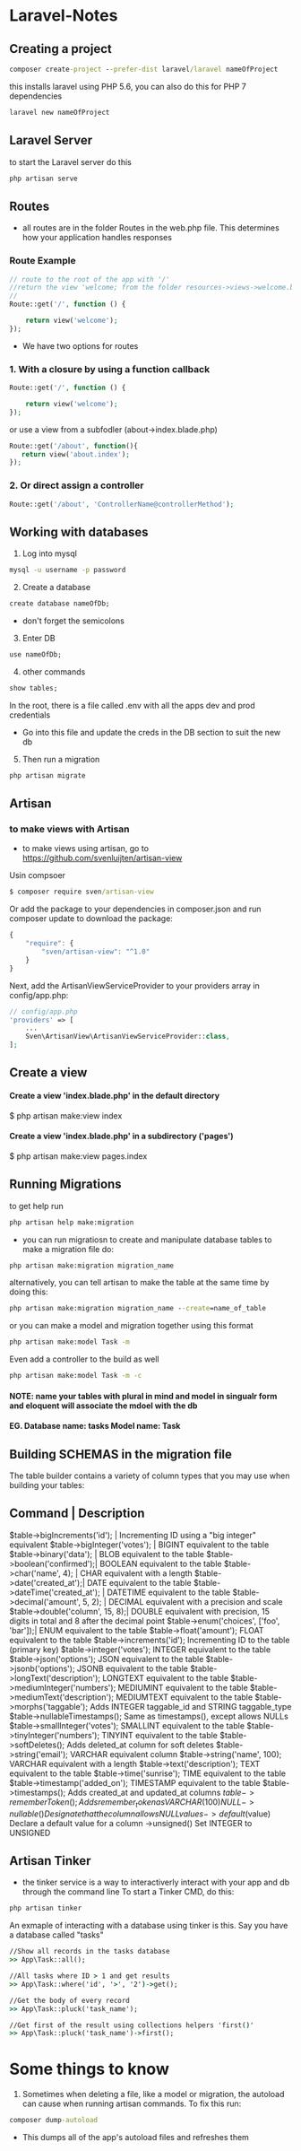 # Laravel-Notes

## Creating a project
```cmd
composer create-project --prefer-dist laravel/laravel nameOfProject
```

this installs laravel using PHP 5.6, you can also do this for PHP 7 dependencies
    
```cmd
laravel new nameOfProject
```

## Laravel Server
to start the Laravel server do this
```cmd
php artisan serve
```

## Routes
- all routes are in the folder Routes in the web.php file.  This determines how your application handles responses
### Route Example
```php
// route to the root of the app with '/'
//return the view 'welcome; from the folder resources->views->welcome.blade.php
//
Route::get('/', function () {

    return view('welcome');
});

```

- We have two options for routes
### 1. With a closure by using a function callback
```php
Route::get('/', function () {

    return view('welcome');
});
```

or use a view from a subfodler (about->index.blade.php)
```php
Route::get('/about', function(){
   return view('about.index'); 
});
```

### 2. Or direct assign a controller
```php
Route::get('/about', 'ControllerName@controllerMethod');
```



## Working with databases
1. Log into mysql 
```cmd
mysql -u username -p password
```

2. Create a database
```cmd 
create database nameOfDb;
```
- don't forget the semicolons

3. Enter DB
```cmd
use nameOfDb;
```

4. other commands
```cmd
show tables;
```

In the root, there is a file called .env with all the apps dev and prod credentials
- Go into this file and update the creds in the DB section to suit the new db

5. Then run a migration
```cmd
php artisan migrate
```




## Artisan
### to make views with Artisan
- to make views using artisan, go to https://github.com/svenluijten/artisan-view

Usin compsoer
```cmd
$ composer require sven/artisan-view
```
Or add the package to your dependencies in composer.json and run composer update to download the package:

```javascript
{
    "require": {
        "sven/artisan-view": "^1.0"
    }
}
```

Next, add the ArtisanViewServiceProvider to your providers array in config/app.php:

```php
// config/app.php
'providers' => [
    ...
    Sven\ArtisanView\ArtisanViewServiceProvider::class,
];
```
## Create a view

#### Create a view 'index.blade.php' in the default directory
$ php artisan make:view index

#### Create a view 'index.blade.php' in a subdirectory ('pages')
$ php artisan make:view pages.index

## Running Migrations

to get help run
```cmd
php artisan help make:migration
```

- you can run migratiosn to create and manipulate database tables
to make a migration file do:
```cmd
php artisan make:migration migration_name
```

alternatively, you can tell artisan to make the table at the same time by doing this:
```cmd
php artisan make:migration migration_name --create=name_of_table
```

or you can make a model and migration together using this format
```cmd 
php artisan make:model Task -m
```
Even add a controller to the build as well
```cmd
php artisan make:model Task -m -c
```

#### NOTE: name your tables with plural in mind and model in singualr form and eloquent will associate the mdoel with the db
#### EG. Database name: tasks  Model name: Task

## Building SCHEMAS in the migration file
The table builder contains a variety of column types that you may use when building your tables:

## Command |	Description
$table->bigIncrements('id');	| Incrementing ID using a "big integer" equivalent
$table->bigInteger('votes');	| BIGINT equivalent to the table
$table->binary('data');	| BLOB equivalent to the table
$table->boolean('confirmed');| 	BOOLEAN equivalent to the table
$table->char('name', 4);	| CHAR equivalent with a length
$table->date('created_at');| 	DATE equivalent to the table
$table->dateTime('created_at');	| DATETIME equivalent to the table
$table->decimal('amount', 5, 2);	| DECIMAL equivalent with a precision and scale
$table->double('column', 15, 8);| 	DOUBLE equivalent with precision, 15 digits in total and 8 after the decimal point
$table->enum('choices', ['foo', 'bar']);| 	ENUM equivalent to the table
$table->float('amount');	FLOAT equivalent to the table
$table->increments('id');	Incrementing ID to the table (primary key)
$table->integer('votes');	INTEGER equivalent to the table
$table->json('options');	JSON equivalent to the table
$table->jsonb('options');	JSONB equivalent to the table
$table->longText('description');	LONGTEXT equivalent to the table
$table->mediumInteger('numbers');	MEDIUMINT equivalent to the table
$table->mediumText('description');	MEDIUMTEXT equivalent to the table
$table->morphs('taggable');	Adds INTEGER taggable_id and STRING  taggable_type
$table->nullableTimestamps();	Same as timestamps(), except allows NULLs
$table->smallInteger('votes');	SMALLINT equivalent to the table
$table->tinyInteger('numbers');	TINYINT equivalent to the table
$table->softDeletes();	Adds deleted_at column for soft deletes
$table->string('email');	VARCHAR equivalent column
$table->string('name', 100);	VARCHAR equivalent with a length
$table->text('description');	TEXT equivalent to the table
$table->time('sunrise');	TIME equivalent to the table
$table->timestamp('added_on');	TIMESTAMP equivalent to the table
$table->timestamps();	Adds created_at and updated_at columns
$table->rememberToken();	Adds remember_token as VARCHAR(100) NULL
->nullable()	Designate that the column allows NULL values
->default($value)	Declare a default value for a column
->unsigned()	Set INTEGER to UNSIGNED


## Artisan Tinker
- the tinker service is a way to interactiverly interact with your app and db through the command line
To start a Tinker CMD, do this:

```cmd
php artisan tinker
```

An exmaple of interacting with a database using tinker is this.  Say you have a database called "tasks"
```cmd
//Show all records in the tasks database
>> App\Task::all();

//All tasks where ID > 1 and get results
>> App\Task::where('id', '>', '2')->get();

//Get the body of every record
>> App\Task::pluck('task_name');

//Get first of the result using collections helpers 'first()'
>> App\Task::pluck('task_name')->first();

```




# Some things to know
1. Sometimes when deleting a file, like a model or migration, the autoload can cause when running artisan commands.  To fix this run:
```cmd
composer dump-autoload
```
- This dumps all of the app's autoload files and refreshes them

